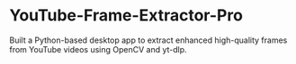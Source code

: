 # YouTube-Frame-Extractor-Pro
Built a Python-based desktop app to extract enhanced high-quality frames from YouTube videos using OpenCV and yt-dlp.
